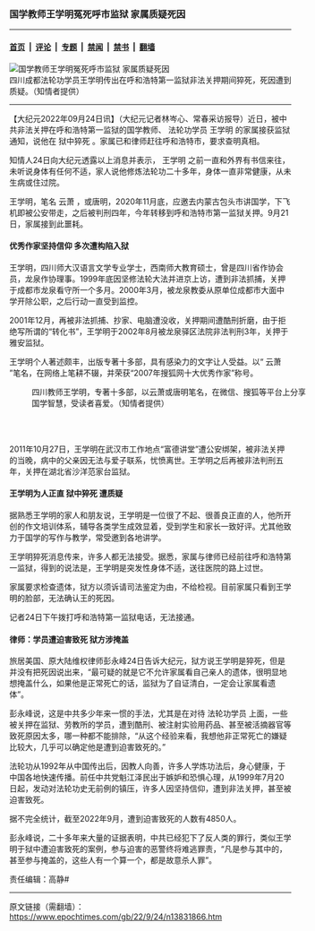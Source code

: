 ### 国学教师王学明冤死呼市监狱 家属质疑死因

---

#### [首页](../../../..?n13831866) &nbsp;|&nbsp; [评论](../../../../../epoch-comment?n13831866) &nbsp;|&nbsp; [专题](../../../../../epoch-special?n13831866) &nbsp;|&nbsp; [禁闻](../../../../../epoch-news?n13831866) &nbsp;|&nbsp; [禁书](../../../../../books?n13831866) &nbsp;|&nbsp; [翻墙](https://github.com/gfw-breaker/nogfw/blob/master/README.md?n13831866)


<div><img alt="国学教师王学明冤死呼市监狱 家属质疑死因" class="attachment-djy_600_400 size-djy_600_400 wp-post-image" src="https://i.epochtimes.com/assets/uploads/2022/09/id13831881-0924-1-600x400.png"/>
<div class="caption">
 四川成都法轮功学员王学明传出在呼和浩特第一监狱非法关押期间猝死，死因遭到质疑。（知情者提供）
</div></div><hr/><div class="post_content" id="artbody" itemprop="articleBody">
 <!-- article content begin -->
 <p>
  【大纪元2022年09月24日讯】（大纪元记者林岑心、常春采访报导）近日，被中共非法关押在呼和浩特第一监狱的国学教师、
  <ok href="https://www.epochtimes.com/gb/tag/%E6%B3%95%E8%BD%AE%E5%8A%9F%E5%AD%A6%E5%91%98.html">
   法轮功学员
  </ok>
  <ok href="https://www.epochtimes.com/gb/tag/%E7%8E%8B%E5%AD%A6%E6%98%8E.html">
   王学明
  </ok>
  的家属接获监狱通知，说他在
  <ok href="https://www.epochtimes.com/gb/tag/%E7%8B%B1%E4%B8%AD%E7%8C%9D%E6%AD%BB.html">
   狱中猝死
  </ok>
  。家属已和律师赶往呼和浩特市，要求查明真相。
 </p>
 <p>
  知情人24日向大纪元透露以上消息并表示，
  <ok href="https://www.epochtimes.com/gb/tag/%E7%8E%8B%E5%AD%A6%E6%98%8E.html">
   王学明
  </ok>
  之前一直和外界有书信来往，未听说身体有任何不适，家人说他修炼法轮功二十多年，身体一直非常健康，从未生病或住过院。
 </p>
 <p>
  王学明，笔名
  <ok href="https://www.epochtimes.com/gb/tag/%E4%BA%91%E8%90%A7.html">
   云萧
  </ok>
  ，或唐明，2020年11月底，应邀去内蒙古包头市讲国学，下飞机即被公安带走，之后被判刑四年，今年转移到呼和浩特市第一监狱关押。9月21日，家属接到此噩耗。
 </p>
 <h4>
  优秀作家坚持信仰 多次遭构陷入狱
 </h4>
 <p>
  王学明，四川师大汉语言文学专业学士，西南师大教育硕士，曾是四川省作协会员，龙泉作协理事。1999年底因坚修法轮大法并进京上访，遭到非法抓捕，关押于成都市龙泉看守所一个多月。2000年3月，被龙泉教委从原单位成都市大面中学开除公职，之后行动一直受到监控。
 </p>
 <p>
  2001年12月，再被非法抓捕、抄家、电脑遭没收，关押期间遭酷刑折磨，由于拒绝写所谓的“转化书”，王学明于2002年8月被龙泉驿区法院非法判刑3年，关押于雅安监狱。
 </p>
 <p>
  王学明个人著述颇丰，出版专著十多部，具有感染力的文字让人受益。以“
  <ok href="https://www.epochtimes.com/gb/tag/%E4%BA%91%E8%90%A7.html">
   云萧
  </ok>
  ”笔名，在网络上笔耕不辍，并荣获“2007年搜狐网十大优秀作家”称号。
 </p>
 <figure aria-describedby="caption-attachment-13831885" class="wp-caption aligncenter" id="attachment_13831885" style="width: 500px">
  <ok href="https://i.epochtimes.com/assets/uploads/2022/09/id13831885-75b28321fdcbba32aa1d055f.jpg" target="_blank">
   <img alt="" class="size-full wp-image-13831885" src="https://i.epochtimes.com/assets/uploads/2022/09/id13831885-75b28321fdcbba32aa1d055f.jpg"/>
  </ok>
  <br/><figcaption class="wp-caption-text" id="caption-attachment-13831885">
   四川教师王学明，专著十多部，以云萧或唐明笔名，在微信、搜狐等平台上分享国学智慧，受读者喜爱。（知情者提供）
  </figcaption><br/>
 </figure><br/>
 <p>
  2011年10月27日，王学明在武汉市工作地点“富德讲堂”遭公安绑架，被非法关押的当晚，病中的父亲因无法与爱子联系，忧愤离世。王学明之后再被非法判刑五年，关押在湖北省沙洋范家台监狱。
 </p>
 <h4>
  王学明为人正直
  <ok href="https://www.epochtimes.com/gb/tag/%E7%8B%B1%E4%B8%AD%E7%8C%9D%E6%AD%BB.html">
   狱中猝死
  </ok>
  遭质疑
 </h4>
 <p>
  据熟悉王学明的家人和朋友说，王学明是一位很了不起、很善良正直的人，他所开创的作文培训体系，辅导各类学生成效显着，受到学生和家长一致好评。尤其他致力于国学的写作与教学，常受邀到各地讲学。
 </p>
 <p>
  王学明猝死消息传来，许多人都无法接受。据悉，家属与律师已经前往呼和浩特第一监狱，得到的说法是，王学明是突发性身体不适，送往医院的路上过世。
 </p>
 <p>
  家属要求检查遗体，狱方以须诉请司法鉴定为由，不给检视。目前家属只看到王学明的脸部，无法确认王的死因。
 </p>
 <p>
  记者24日下午拨打呼和浩特第一监狱电话，无法接通。
 </p>
 <h4>
  律师：学员遭迫害致死 狱方涉掩盖
 </h4>
 <p>
  旅居美国、原大陆维权律师彭永峰24日告诉大纪元，狱方说王学明是猝死，但是并没有把死因说出来，“最可疑的就是它不允许家属看自己亲人的遗体，很明显地想掩盖什么，如果他是正常死亡的话，监狱为了自证清白，一定会让家属看遗体”。
 </p>
 <p>
  彭永峰说，这是中共多少年来一惯的手法，尤其是在对待
  <ok href="https://www.epochtimes.com/gb/tag/%E6%B3%95%E8%BD%AE%E5%8A%9F%E5%AD%A6%E5%91%98.html">
   法轮功学员
  </ok>
  上面，一些被关押在监狱、劳教所的学员，遭到酷刑、被注射实验用药品、甚至被活摘器官等致死原因太多，哪一种都不能排除，“从这个经验来看，我想他非正常死亡的嫌疑比较大，几乎可以确定他是遭到迫害致死的。”
 </p>
 <p>
  法轮功从1992年从中国传出后，因教人向善，许多人学炼功法后，身心健康，于中国各地快速传播。前任中共党魁江泽民出于嫉妒和恐惧心理，从1999年7月20日起，发动对法轮功史无前例的镇压，许多人因坚持信仰，遭到非法关押，甚至被迫害致死。
 </p>
 <p>
  据不完全统计，截至2022年9月，遭到迫害致死的人数有4850人。
 </p>
 <p>
  彭永峰说，二十多年来大量的证据表明，中共已经犯下了反人类的罪行，类似王学明于狱中遭迫害致死的案例，参与迫害的恶警终将难逃罪责，“凡是参与其中的，甚至参与掩盖的，这些人有一个算一个，都是故意杀人罪”。
 </p>
 <p>
  责任编辑：高静#
 </p>
 <!-- article content end -->
 <div id="below_article_ad">
 </div>
</div>


---

原文链接（需翻墙）：https://www.epochtimes.com/gb/22/9/24/n13831866.htm